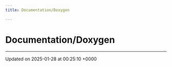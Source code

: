 ```yaml
---
title: Documentation/Doxygen

---
```


# Documentation/Doxygen








-------------------------------

Updated on 2025-01-28 at 00:25:10 +0000
